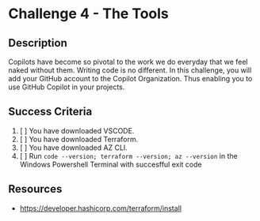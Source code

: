 # Challenge 4 - The Tools 

## Description
Copilots have become so pivotal to the work we do everyday that we feel naked without them. Writing code is no different. In this challenge, you will add your GitHub account to the Copilot Organization. Thus enabling you to use GitHub Copilot in your projects.

## Success Criteria
1. [ ] You have downloaded VSCODE.
2. [ ] You have downloaded Terraform.
3. [ ] You have downloaded AZ CLI.
4. [ ] Run `code --version; terraform --version; az --version` in the Windows Powershell Terminal with succesfful exit code

## Resources
- https://developer.hashicorp.com/terraform/install
